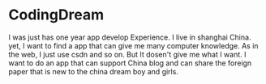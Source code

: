 # CodingDream
I was just has one year app develop Experience. I live in shanghai China. yet, I want to find a app that can give me many computer knowledge. As in the web, I just use csdn and so on. But It dosen't give me what I want. I want to do an app that can support China blog and can share the foreign paper that is new to the china dream boy and girls.
